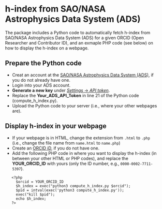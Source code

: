 # h-index from SAO/NASA Astrophysics Data System (ADS)

The package includes a Python code to automatically fetch h-index from SAO/NASA Astrophysics Data System (ADS) for a given ORCID (Open Researcher and Contributor ID), and an exmaple PHP code (see below) on how to display the h-index on a webpage.

## Prepare the Python code
* Creat an account at the <a href="https://ui.adsabs.harvard.edu" target="_blank">SAO/NASA Astrophysics Data System (ADS)</a>, if you do not already have one.
* Login into your ADS account.
* **Generate a new key** under [*Settings* -> *API token*](https://ui.adsabs.harvard.edu/user/settings/token).
* Replace the **Your_ADS_API_Token** in line 21 of the Python code (compute_h_index.py).
* Upload the Python code to your server (i.e., where your other webpages are).

## Display h-index in your webpage
* If your webpage is in HTML, change the extension from `.html` to `.php` (i.e., change the file name from `name.html` to `name.php`)
* Create an [ORCID iD](https://orcid.org), if you do not have one.
* Add the following PHP code in where you want to display the h-index (in between your other HTML or PHP codes), and replace the **YOUR_ORCID_ID** with yours (only the ID number, e.g., `0000-0002-7711-5397`).
```
   <?php
     $orcid = YOUR_ORCID_ID
     $h_index = exec("python3 compute_h_index.py $orcid"); 
     $pid = intval(exec('python3 compute_h_index.py'));
     exec("kill $pid");
     echo $h_index;
   ?>
```
